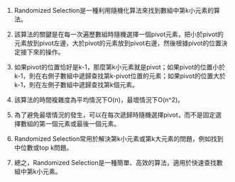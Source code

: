 

1. Randomized Selection是一種利用隨機化算法來找到數組中第k小元素的算法。

2. 該算法的關鍵是在每一次遍歷數組時隨機選擇一個pivot元素，把小於pivot的元素放到pivot左邊，大於pivot的元素放到pivot右邊，然後根據pivot的位置決定接下來的操作。

3. 如果pivot的位置恰好是k-1，那麼第k小元素就是pivot；如果pivot的位置小於k-1，則在右側子數組中遞歸查找第k-pivot位置的元素；如果pivot的位置大於k-1，則在左側子數組中遞歸查找第k個元素。

4. 該算法的時間複雜度為平均情況下O(n)，最壞情況下O(n^2)。

5. 為了避免最壞情況的發生，可以在每次遞歸時隨機選擇pivot，而不是固定選擇數組的第一個元素或最後一個元素。

6. Randomized Selection常用於解決第k小元素或第k大元素的問題，例如找到中位數或top k問題。

7. 總之，Randomized Selection是一種簡單、高效的算法，適用於快速查找數組中第k小元素。